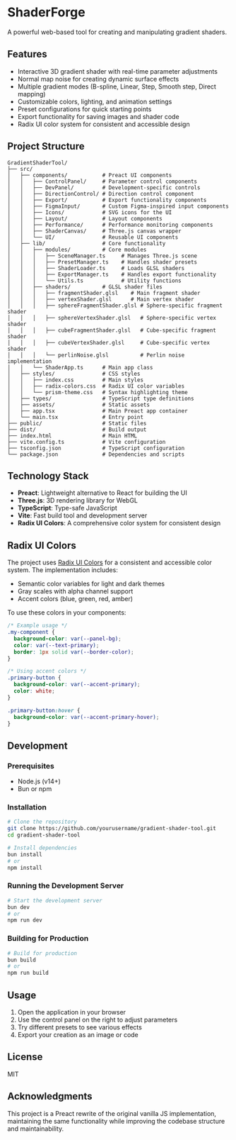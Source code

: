 # ShaderForge

A powerful web-based tool for creating and manipulating gradient shaders.

## Features

- Interactive 3D gradient shader with real-time parameter adjustments
- Normal map noise for creating dynamic surface effects
- Multiple gradient modes (B-spline, Linear, Step, Smooth step, Direct mapping)
- Customizable colors, lighting, and animation settings
- Preset configurations for quick starting points
- Export functionality for saving images and shader code
- Radix UI color system for consistent and accessible design

## Project Structure

```
GradientShaderTool/
├── src/
│   ├── components/           # Preact UI components
│   │   ├── ControlPanel/     # Parameter control components
│   │   ├── DevPanel/         # Development-specific controls
│   │   ├── DirectionControl/ # Direction control component
│   │   ├── Export/           # Export functionality components
│   │   ├── FigmaInput/       # Custom Figma-inspired input components
│   │   ├── Icons/            # SVG icons for the UI
│   │   ├── Layout/           # Layout components
│   │   ├── Performance/      # Performance monitoring components
│   │   ├── ShaderCanvas/     # Three.js canvas wrapper
│   │   └── UI/               # Reusable UI components
│   ├── lib/                  # Core functionality
│   │   ├── modules/          # Core modules
│   │   │   ├── SceneManager.ts     # Manages Three.js scene
│   │   │   ├── PresetManager.ts    # Handles shader presets
│   │   │   ├── ShaderLoader.ts     # Loads GLSL shaders
│   │   │   ├── ExportManager.ts    # Handles export functionality
│   │   │   └── Utils.ts            # Utility functions
│   │   ├── shaders/          # GLSL shader files
│   │   │   ├── fragmentShader.glsl    # Main fragment shader
│   │   │   ├── vertexShader.glsl      # Main vertex shader
│   │   │   ├── sphereFragmentShader.glsl # Sphere-specific fragment shader
│   │   │   ├── sphereVertexShader.glsl   # Sphere-specific vertex shader
│   │   │   ├── cubeFragmentShader.glsl   # Cube-specific fragment shader
│   │   │   ├── cubeVertexShader.glsl     # Cube-specific vertex shader
│   │   │   └── perlinNoise.glsl          # Perlin noise implementation
│   │   └── ShaderApp.ts      # Main app class
│   ├── styles/               # CSS styles
│   │   ├── index.css         # Main styles
│   │   ├── radix-colors.css  # Radix UI color variables
│   │   └── prism-theme.css   # Syntax highlighting theme
│   ├── types/                # TypeScript type definitions
│   ├── assets/               # Static assets
│   ├── app.tsx               # Main Preact app container
│   └── main.tsx              # Entry point
├── public/                   # Static files
├── dist/                     # Build output
├── index.html                # Main HTML
├── vite.config.ts            # Vite configuration
├── tsconfig.json             # TypeScript configuration
└── package.json              # Dependencies and scripts
```

## Technology Stack

- **Preact**: Lightweight alternative to React for building the UI
- **Three.js**: 3D rendering library for WebGL
- **TypeScript**: Type-safe JavaScript
- **Vite**: Fast build tool and development server
- **Radix UI Colors**: A comprehensive color system for consistent design

## Radix UI Colors

The project uses [Radix UI Colors](https://www.radix-ui.com/colors) for a consistent and accessible color system. The implementation includes:

- Semantic color variables for light and dark themes
- Gray scales with alpha channel support
- Accent colors (blue, green, red, amber)

To use these colors in your components:

```css
/* Example usage */
.my-component {
  background-color: var(--panel-bg);
  color: var(--text-primary);
  border: 1px solid var(--border-color);
}

/* Using accent colors */
.primary-button {
  background-color: var(--accent-primary);
  color: white;
}

.primary-button:hover {
  background-color: var(--accent-primary-hover);
}
```

## Development

### Prerequisites

- Node.js (v14+)
- Bun or npm

### Installation

```bash
# Clone the repository
git clone https://github.com/yourusername/gradient-shader-tool.git
cd gradient-shader-tool

# Install dependencies
bun install
# or
npm install
```

### Running the Development Server

```bash
# Start the development server
bun dev
# or
npm run dev
```

### Building for Production

```bash
# Build for production
bun build
# or
npm run build
```

## Usage

1. Open the application in your browser
2. Use the control panel on the right to adjust parameters
3. Try different presets to see various effects
4. Export your creation as an image or code

## License

MIT

## Acknowledgments

This project is a Preact rewrite of the original vanilla JS implementation, maintaining the same functionality while improving the codebase structure and maintainability.
